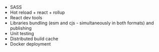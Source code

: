 * SASS
* Hot reload + react + rollup
* React dev tools
* Libraries bundling (esm and cjs - simultaneously in both formats) and publishing
* Unit testing
* Distributed build cache
* Docker deployment